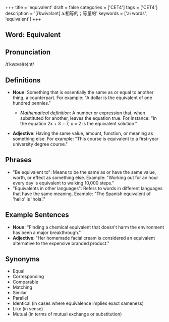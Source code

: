 +++
title = 'equivalent'
draft = false
categories = ['CET4']
tags = ['CET4']
description = '[iˈkwivələnt] a.相等的；等量的'
keywords = ['ai words', 'equivalent']
+++

## Word: Equivalent

## Pronunciation
/ɪˈkwɪvəl(ə)nt/

## Definitions
- **Noun**: Something that is essentially the same as or equal to another thing; a counterpart. For example: "A dollar is the equivalent of one hundred pennies."
  - *Mathematical definition*: A number or expression that, when substituted for another, leaves the equation true. For instance: "In the equation 2x + 3 = 7, x = 2 is the equivalent solution."

- **Adjective**: Having the same value, amount, function, or meaning as something else. For example: "This course is equivalent to a first-year university degree course."

## Phrases
- "Be equivalent to": Means to be the same as or have the same value, worth, or effect as something else. Example: "Working out for an hour every day is equivalent to walking 10,000 steps."
- "Equivalents in other languages": Refers to words in different languages that have the same meaning. Example: "The Spanish equivalent of 'hello' is 'hola'."
  
## Example Sentences
- **Noun**: "Finding a chemical equivalent that doesn't harm the environment has been a major breakthrough."
- **Adjective**: "Her homemade facial cream is considered an equivalent alternative to the expensive branded product."

## Synonyms
- Equal
- Corresponding
- Comparable
- Matching
- Similar
- Parallel
- Identical (in cases where equivalence implies exact sameness)
- Like (in sense)
- Mutual (in terms of mutual exchange or substitution)
